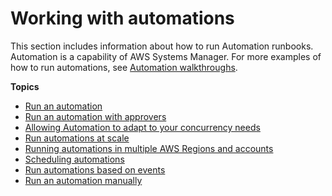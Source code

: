 # Working with automations<a name="automation-working"></a>

This section includes information about how to run Automation runbooks\. Automation is a capability of AWS Systems Manager\. For more examples of how to run automations, see [Automation walkthroughs](automation-walk.md)\.

**Topics**
+ [Run an automation](automation-working-executing.md)
+ [Run an automation with approvers](automation-working-executing-approval.md)
+ [Allowing Automation to adapt to your concurrency needs](adaptive-concurrency.md)
+ [Run automations at scale](automation-working-targets-and-rate-controls.md)
+ [Running automations in multiple AWS Regions and accounts](systems-manager-automation-multiple-accounts-and-regions.md)
+ [Scheduling automations](automation-executing-triggers.md)
+ [Run automations based on events](automation-cwe-target.md)
+ [Run an automation manually](automation-working-executing-manually.md)